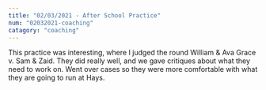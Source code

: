 ```yaml
---
title: "02/03/2021 - After School Practice"
num: "02032021-coaching"
catagory: "coaching"
---
```

This practice was interesting, where I judged the round William & Ava Grace v. Sam & Zaid. They did really well, and we gave critiques about what they need to work on. Went over cases so they were more comfortable with what they are going to run at Hays.
